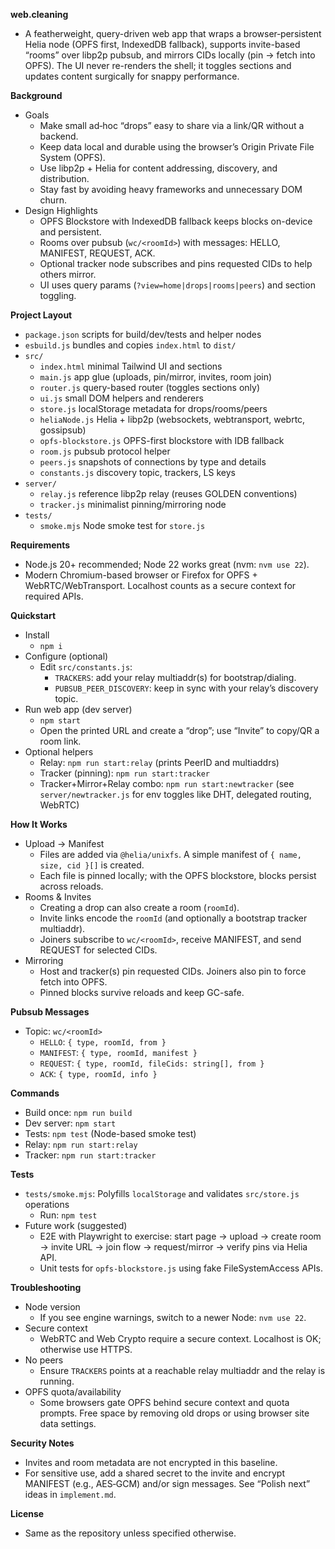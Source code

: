 **web.cleaning**

- A featherweight, query-driven web app that wraps a browser‑persistent Helia node (OPFS first, IndexedDB fallback), supports invite-based “rooms” over libp2p pubsub, and mirrors CIDs locally (pin → fetch into OPFS). The UI never re-renders the shell; it toggles sections and updates content surgically for snappy performance.

**Background**

- Goals
  - Make small ad‑hoc “drops” easy to share via a link/QR without a backend.
  - Keep data local and durable using the browser’s Origin Private File System (OPFS).
  - Use libp2p + Helia for content addressing, discovery, and distribution.
  - Stay fast by avoiding heavy frameworks and unnecessary DOM churn.
- Design Highlights
  - OPFS Blockstore with IndexedDB fallback keeps blocks on-device and persistent.
  - Rooms over pubsub (`wc/<roomId>`) with messages: HELLO, MANIFEST, REQUEST, ACK.
  - Optional tracker node subscribes and pins requested CIDs to help others mirror.
  - UI uses query params (`?view=home|drops|rooms|peers`) and section toggling.

**Project Layout**

- `package.json` scripts for build/dev/tests and helper nodes
- `esbuild.js` bundles and copies `index.html` to `dist/`
- `src/`
  - `index.html` minimal Tailwind UI and sections
  - `main.js` app glue (uploads, pin/mirror, invites, room join)
  - `router.js` query-based router (toggles sections only)
  - `ui.js` small DOM helpers and renderers
  - `store.js` localStorage metadata for drops/rooms/peers
  - `heliaNode.js` Helia + libp2p (websockets, webtransport, webrtc, gossipsub)
  - `opfs-blockstore.js` OPFS-first blockstore with IDB fallback
  - `room.js` pubsub protocol helper
  - `peers.js` snapshots of connections by type and details
  - `constants.js` discovery topic, trackers, LS keys
- `server/`
  - `relay.js` reference libp2p relay (reuses GOLDEN conventions)
  - `tracker.js` minimalist pinning/mirroring node
- `tests/`
  - `smoke.mjs` Node smoke test for `store.js`

**Requirements**

- Node.js 20+ recommended; Node 22 works great (nvm: `nvm use 22`).
- Modern Chromium-based browser or Firefox for OPFS + WebRTC/WebTransport. Localhost counts as a secure context for required APIs.

**Quickstart**

- Install
  - `npm i`
- Configure (optional)
  - Edit `src/constants.js`:
    - `TRACKERS`: add your relay multiaddr(s) for bootstrap/dialing.
    - `PUBSUB_PEER_DISCOVERY`: keep in sync with your relay’s discovery topic.
- Run web app (dev server)
  - `npm start`
  - Open the printed URL and create a “drop”; use “Invite” to copy/QR a room link.
- Optional helpers
  - Relay: `npm run start:relay` (prints PeerID and multiaddrs)
  - Tracker (pinning): `npm run start:tracker`
  - Tracker+Mirror+Relay combo: `npm run start:newtracker` (see `server/newtracker.js` for env toggles like DHT, delegated routing, WebRTC)

**How It Works**

- Upload → Manifest
  - Files are added via `@helia/unixfs`. A simple manifest of `{ name, size, cid }[]` is created.
  - Each file is pinned locally; with the OPFS blockstore, blocks persist across reloads.
- Rooms & Invites
  - Creating a drop can also create a room (`roomId`).
  - Invite links encode the `roomId` (and optionally a bootstrap tracker multiaddr).
  - Joiners subscribe to `wc/<roomId>`, receive MANIFEST, and send REQUEST for selected CIDs.
- Mirroring
  - Host and tracker(s) pin requested CIDs. Joiners also pin to force fetch into OPFS.
  - Pinned blocks survive reloads and keep GC-safe.

**Pubsub Messages**

- Topic: `wc/<roomId>`
  - `HELLO`: `{ type, roomId, from }`
  - `MANIFEST`: `{ type, roomId, manifest }`
  - `REQUEST`: `{ type, roomId, fileCids: string[], from }`
  - `ACK`: `{ type, roomId, info }`

**Commands**

- Build once: `npm run build`
- Dev server: `npm start`
- Tests: `npm test` (Node-based smoke test)
- Relay: `npm run start:relay`
- Tracker: `npm run start:tracker`

**Tests**

- `tests/smoke.mjs`: Polyfills `localStorage` and validates `src/store.js` operations
  - Run: `npm test`
- Future work (suggested)
  - E2E with Playwright to exercise: start page → upload → create room → invite URL → join flow → request/mirror → verify pins via Helia API.
  - Unit tests for `opfs-blockstore.js` using fake FileSystemAccess APIs.

**Troubleshooting**

- Node version
  - If you see engine warnings, switch to a newer Node: `nvm use 22`.
- Secure context
  - WebRTC and Web Crypto require a secure context. Localhost is OK; otherwise use HTTPS.
- No peers
  - Ensure `TRACKERS` points at a reachable relay multiaddr and the relay is running.
- OPFS quota/availability
  - Some browsers gate OPFS behind secure context and quota prompts. Free space by removing old drops or using browser site data settings.

**Security Notes**

- Invites and room metadata are not encrypted in this baseline.
- For sensitive use, add a shared secret to the invite and encrypt MANIFEST (e.g., AES‑GCM) and/or sign messages. See “Polish next” ideas in `implement.md`.

**License**

- Same as the repository unless specified otherwise.
